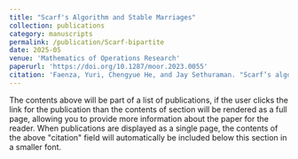```yaml
---
title: "Scarf's Algorithm and Stable Marriages"
collection: publications
category: manuscripts
permalink: /publication/Scarf-bipartite
date: 2025-05
venue: 'Mathematics of Operations Research'
paperurl: 'https://doi.org/10.1287/moor.2023.0055'
citation: 'Faenza, Yuri, Chengyue He, and Jay Sethuraman. "Scarf’s algorithm and stable marriages." Mathematics of Operations Research (2025).'
---
```

The contents above will be part of a list of publications, if the user clicks the link for the publication than the contents of section will be rendered as a full page, allowing you to provide more information about the paper for the reader. When publications are displayed as a single page, the contents of the above "citation" field will automatically be included below this section in a smaller font.
